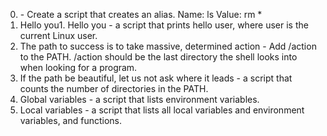 0. <o> - Create a script that creates an alias.
Name: ls
Value: rm *
1. Hello you1. Hello you - a script that prints hello user, where user is the current Linux user.
2. The path to success is to take massive, determined action - Add /action to the PATH. /action should be the last directory the shell looks into when looking for a program.
3. If the path be beautiful, let us not ask where it leads - a script that counts the number of directories in the PATH.
4. Global variables -  a script that lists environment variables.
5. Local variables - a script that lists all local variables and environment variables, and functions.

